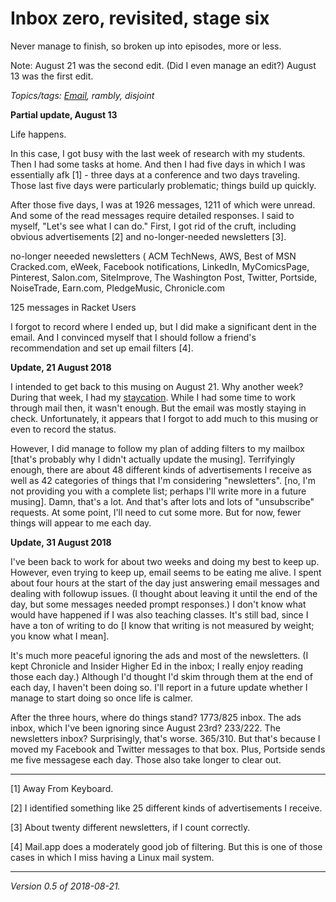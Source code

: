 Inbox zero, revisited, stage six
=================================

Never manage to finish, so broken up into episodes, more or less.

Note: August 21 was the second edit.  (Did I even manage an edit?)
August 13 was the first edit.

*Topics/tags: [Email](index-email), rambly, disjoint*

**Partial update, August 13**

Life happens.

In this case, I got busy with the last week of research with my students.
Then I had some tasks at home.  And then I had five days in which I was
essentially afk [1] - three days at a conference and two days traveling.
Those last five days were particularly problematic; things build up 
quickly.

After those five days, I was at 1926 messages, 1211 of which were unread.
And some of the read messages require detailed responses.  I said to
myself, "Let's see what I can do."
First, I got rid of the cruft, including obvious advertisements [2] and
no-longer-needed newsletters [3].

no-longer neeeded newsletters (
ACM TechNews,
AWS,
Best of MSN
Cracked.com,
eWeek,
Facebook notifications, 
LinkedIn, 
MyComicsPage,
Pinterest,
Salon.com, 
SiteImprove,
The Washington Post,
Twitter,
Portside,
NoiseTrade,
Earn.com,
PledgeMusic,
Chronicle.com

125 messages in Racket Users

I forgot to record where I ended up, but I did make a significant dent
in the email.  And I convinced myself that I should follow a friend's
recommendation and set up email filters [4].

**Update, 21 August 2018**

I intended to get back to this musing on August 21.  Why another week?
During that week, I had my [staycation](staycation-2018-08).  While I had 
some time to work through mail then, it wasn't enough.  But the email
was mostly staying in check.  Unfortunately, it appears that I forgot to
add much to this musing or even to record the status.

However, I did manage to follow my plan of adding filters to my mailbox
[that's probably why I didn't actually update the musing].  Terrifyingly
enough, there are about 48 different kinds of advertisements I receive
as well as 42 categories of things that I'm considering "newsletters".
[no, I'm not providing you with a complete list; perhaps I'll write more
in a future musing].  Damn, that's a lot.  And that's after lots and lots
of "unsubscribe" requests.  At some point, I'll need to cut some more.
But for now, fewer things will appear to me each day.

**Update, 31 August 2018**

I've been back to work for about two weeks and doing my best to keep up.
However, even trying to keep up, email seems to be eating me alive.
I spent about four hours at the start of the day just answering email
messages and dealing with followup issues.  (I thought about leaving it
until the end of the day, but some messages needed prompt responses.)
I don't know what would have happened if I was also teaching classes.  It's
still bad, since I have a ton of writing to do [I know that writing is
not measured by weight; you know what I mean].

It's much more peaceful ignoring the ads and most of the newsletters. (I
kept Chronicle and Insider Higher Ed in the inbox; I really enjoy reading
those each day.)  Although I'd thought I'd skim through them at the end of 
each day, I haven't been doing so.  I'll report in a future update whether
I manage to start doing so once life is calmer.

After the three hours, where do things stand?  1773/825 inbox.
The ads inbox, which I've been ignoring since August 23rd?  233/222.
The newsletters inbox?  Surprisingly, that's worse.  365/310.  But that's
because I moved my Facebook and Twitter messages to that box.  Plus,
Portside sends me five messagese each day.  Those also take longer to
clear out.

---

[1] Away From Keyboard.

[2] I identified something like 25 different kinds of advertisements I
receive.

[3] About twenty different newsletters, if I count correctly.

[4] Mail.app does a moderately good job of filtering.  But this is one of
those cases in which I miss having a Linux mail system.

---

*Version 0.5 of 2018-08-21.*
